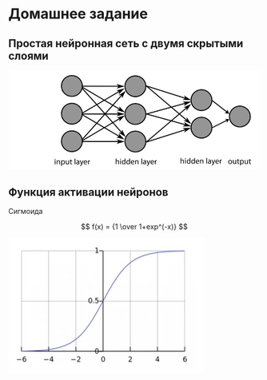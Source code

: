 # Домашнее задание
## Простая нейронная сеть с двумя скрытыми слоями

![ui_glow](./doc/pic.png)

## Функция активации нейронов 

Сигмоида 
  

$$
f(x) = {1 \over 1+exp^(-x)}
$$


![ui_glow_up](./doc/sigmoid.JPG)
